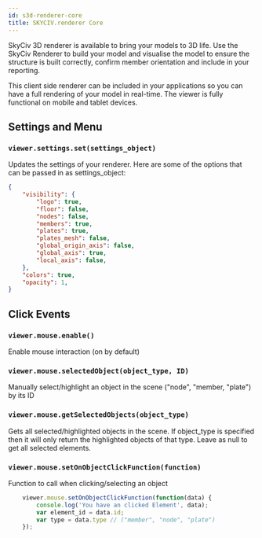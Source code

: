 ```yaml
---
id: s3d-renderer-core
title: SKYCIV.renderer Core
---
```


<script src="https://api.skyciv.com/dist/v3/javascript/skyciv-renderer-dist.js"></script>
<script src="https://code.jquery.com/jquery-3.4.1.min.js"></script>
<script src ="/api/v3/js/renderer-sample.js"></script>

SkyCiv 3D renderer is available to bring your models to 3D life. Use the SkyCiv Renderer to build your model and visualise the model to ensure the structure is built correctly, confirm member orientation and include in your reporting.

This client side renderer can be included in your applications so you can have a full rendering of your model in real-time. The viewer is fully functional on mobile and tablet devices.

<!--<img src="/api/v3/img/images/3d-renderer-viewer.png" style="width:80%;">--/>

Some of the functionality of this library includes:

* Initialising the renderer
* Updating your model data
* Displaying Results
* Mouse click events
* Take screenshots

## Getting Started

Simply include the [s3d-renderer.js file](https://api.skyciv.com/dist/v3/javascript/skyciv-renderer-dist.js) on your page. Then run the following to initialize the renderer:

```js
	var viewer = new SKYCIV.renderer({
		container_selector: '#renderer-container',
		//background: '#DDD'
	});

	viewer.model.set(s3d_model);
	viewer.model.buildStructure();
	viewer.render();
```

This will initialise the viewer Object and display the following in your container:

<div id="render-div"><div id="renderer-container"></div><div>

<br/>
<a href="https://platform.skyciv.com/api/v3#model-header" target="_blank" class="sample-code-btn">Test our Renderer</a>
<br/>

<br/><br/>

----

### `viewer.setMode(mode)`

Toggle between the renderer mode, between either `"model"` or `"results"`


<br/><br/>

----

### `viewer.setView(view)`
Changes the camera view (front, side, top, iso)

<br/><br/>

----

### `viewer.render(callback, dont_call_model_update)`
Makes the 3D graphics perform a render of the current state. No changes are visible to the renderer until this function is called. This function will call SKYCIV.renderer.model.update by default unless told not to.

<br/><br/>

----

### `viewer.refresh()`
Refreshes the render completely (rebuilds the structure and renders again)


<br/><br/>

----

### `viewer.clear()`
Refreshes the render completely (rebuilds the structure and renders again)

<br/><br/>

----

### `viewer.screenshot.get(args)`
Gets screenshot and returns the base64 data of the image in the callback. Example:
```js
	viewer.screenshot.get({
		"axis": true,
		"background": "white",
		"callback": function(data) {
			console.log(data);
		}
	})
```


<br/><br/>

----

### `viewer.screenshot.save(args)`
Saves screenshot to device. Example:
```js
	viewer.screenshot.get({
		"axis": true,
		"background": "white",
		"filename": "my_screenshot.png"
	})
```
<!-- <a class="sample-code-btn" onclick='viewer.screenshot.get({"axis": true,"background": "white","filename": "my_screenshot.png"})' >Try Me!</a> -->


## Settings and Menu

### `viewer.settings.set(settings_object)`

Updates the settings of your renderer. Here are some of the options that can be passed in as settings_object:

```json
{
	"visibility": {
		"logo": true,
		"floor": false,
		"nodes": false,
		"members": true,
		"plates": true,
		"plates_mesh": false,
		"global_origin_axis": false,
		"global_axis": true,
		"local_axis": false,
	},
	"colors": true,
	"opacity": 1,
}
```

<!-- ## `viewer.menu.enable()` -->
<!-- The menu will show if its enabled. view.menu.disable() does opposite. -->

<!-- ## `viewer.menu.show()` -->
<!-- Display renderer default menu. view.menu.hide() hides the menu. -->


## Click Events

### `viewer.mouse.enable()`
Enable mouse interaction (on by default)

### `viewer.mouse.selectedObject(object_type, ID)`
Manually select/highlight an object in the scene ("node", "member, "plate") by its ID

### `viewer.mouse.getSelectedObjects(object_type)`
Gets all selected/highlighted objects in the scene. If object_type is specified then it will only return the highlighted objects of that type. Leave as null to get all selected elements.

### `viewer.mouse.setOnObjectClickFunction(function)`
Function to call when clicking/selecting an object

```js
	viewer.mouse.setOnObjectClickFunction(function(data) {
		console.log('You have an clicked Element', data);
		var element_id = data.id;
		var type = data.type // ("member", "node", "plate")
	});

```


